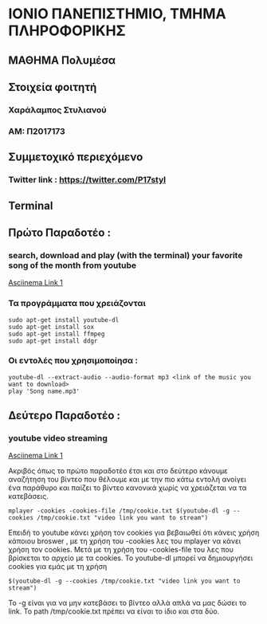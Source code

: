 # ΙΟΝΙΟ ΠΑΝΕΠΙΣΤΗΜΙΟ, ΤΜΗΜΑ ΠΛΗΡΟΦΟΡΙΚΗΣ 
## ΜΑΘΗΜΑ Πολυμέσα 

## Στοιχεία φοιτητή  
### Χαράλαμπος Στυλιανού
### ΑΜ: Π2017173

## Συμμετοχικό περιεχόμενο

### Twitter link : https://twitter.com/P17styl

## Terminal
## Πρώτο Παραδοτέο : 
###  search, download and play (with the terminal) your favorite song of the month from youtube
[Asciinema Link 1](https://asciinema.org/a/WpyFWm3eNmY5rSkdvfjgvqMKJ)
### Τα προγράμματα που χρειάζονται

```
sudo apt-get install youtube-dl
sudo apt-get install sox
sudo apt-get install ffmpeg
sudo apt-get install ddgr
```

### Οι εντολές που χρησιμοποίησα :

```
youtube-dl --extract-audio --audio-format mp3 <link of the music you want to download>
play 'Song name.mp3'
```
## Δεύτερο Παραδοτέο : 
### youtube video streaming
[Asciinema Link 1](https://asciinema.org/a/280073)

Ακριβός όπως το πρώτο παραδοτέο έτσι και στο δεύτερο κάνουμε αναζήτηση του βίντεο που θέλουμε και με την πιο κάτω εντολή ανοίγει ένα παράθυρο και παίζει το βίντεο κανονικά χωρίς να χρειάζεται να τα κατεβάσεις.
```
mplayer -cookies -cookies-file /tmp/cookie.txt $(youtube-dl -g --cookies /tmp/cookie.txt "video link you want to stream")
```
Επειδή το youtube κάνει χρήση τον cookies για βεβαιωθεί ότι κάνεις χρήση κάποιου broswer ,
με τη χρήση του -cookies λες του mplayer να κάνει χρήση τον cookies. Μετά με τη χρήση του -cookies-file του λες που βρίσκεται το αρχείο με τα cookies.
Το youtube-dl μπορεί να δημιουργήσει cookies για εμάς με τη χρήση
```
$(youtube-dl -g --cookies /tmp/cookie.txt "video link you want to stream")
```
Το -g είναι για να μην κατεβάσει το βίντεο αλλά απλά να μας δώσει το link.
Το path /tmp/cookie.txt πρέπει να είναι το ίδιο και στα δύο. 

